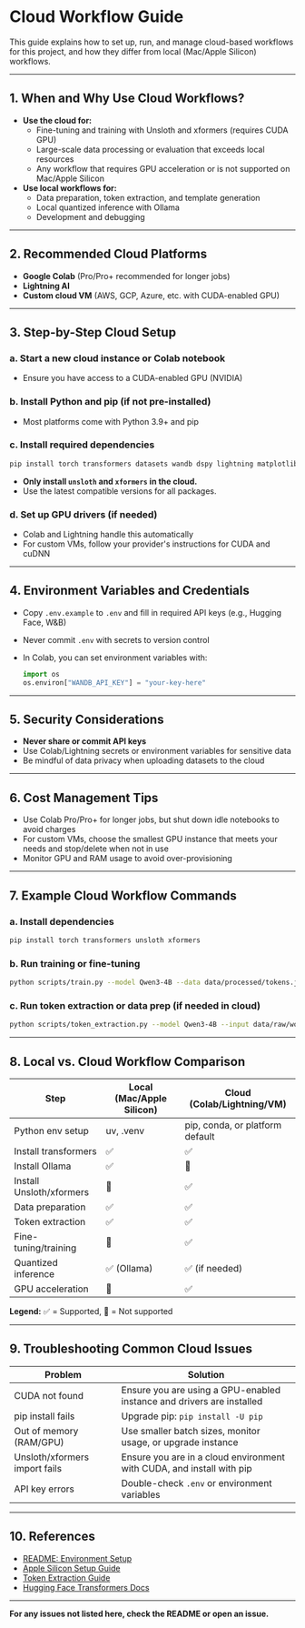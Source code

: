 # Cloud Workflow Guide

This guide explains how to set up, run, and manage cloud-based workflows for this project, and how they differ from local (Mac/Apple Silicon) workflows.

---

## 1. When and Why Use Cloud Workflows?

- **Use the cloud for:**
  - Fine-tuning and training with Unsloth and xformers (requires CUDA GPU)
  - Large-scale data processing or evaluation that exceeds local resources
  - Any workflow that requires GPU acceleration or is not supported on Mac/Apple Silicon
- **Use local workflows for:**
  - Data preparation, token extraction, and template generation
  - Local quantized inference with Ollama
  - Development and debugging

---

## 2. Recommended Cloud Platforms

- **Google Colab** (Pro/Pro+ recommended for longer jobs)
- **Lightning AI**
- **Custom cloud VM** (AWS, GCP, Azure, etc. with CUDA-enabled GPU)

---

## 3. Step-by-Step Cloud Setup

### a. Start a new cloud instance or Colab notebook

- Ensure you have access to a CUDA-enabled GPU (NVIDIA)

### b. Install Python and pip (if not pre-installed)

- Most platforms come with Python 3.9+ and pip

### c. Install required dependencies

```sh
pip install torch transformers datasets wandb dspy lightning matplotlib seaborn pandas jupyter notebook ipywidgets unsloth xformers
```

- **Only install `unsloth` and `xformers` in the cloud.**
- Use the latest compatible versions for all packages.

### d. Set up GPU drivers (if needed)

- Colab and Lightning handle this automatically
- For custom VMs, follow your provider's instructions for CUDA and cuDNN

---

## 4. Environment Variables and Credentials

- Copy `.env.example` to `.env` and fill in required API keys (e.g., Hugging Face, W&B)
- Never commit `.env` with secrets to version control
- In Colab, you can set environment variables with:

  ```python
  import os
  os.environ["WANDB_API_KEY"] = "your-key-here"
  ```

---

## 5. Security Considerations

- **Never share or commit API keys**
- Use Colab/Lightning secrets or environment variables for sensitive data
- Be mindful of data privacy when uploading datasets to the cloud

---

## 6. Cost Management Tips

- Use Colab Pro/Pro+ for longer jobs, but shut down idle notebooks to avoid charges
- For custom VMs, choose the smallest GPU instance that meets your needs and stop/delete when not in use
- Monitor GPU and RAM usage to avoid over-provisioning

---

## 7. Example Cloud Workflow Commands

### a. Install dependencies

```sh
pip install torch transformers unsloth xformers
```

### b. Run training or fine-tuning

```sh
python scripts/train.py --model Qwen3-4B --data data/processed/tokens.json --output results/model/
```

### c. Run token extraction or data prep (if needed in cloud)

```sh
python scripts/token_extraction.py --model Qwen3-4B --input data/raw/words.txt --output data/processed/tokens.json
```

---

## 8. Local vs. Cloud Workflow Comparison

| Step                        | Local (Mac/Apple Silicon)         | Cloud (Colab/Lightning/VM)         |
|-----------------------------|-----------------------------------|------------------------------------|
| Python env setup            | uv, .venv                         | pip, conda, or platform default    |
| Install transformers        | ✅                                 | ✅                                 |
| Install Ollama              | ✅                                 | 🚫                                 |
| Install Unsloth/xformers    | 🚫                                 | ✅                                 |
| Data preparation            | ✅                                 | ✅                                 |
| Token extraction            | ✅                                 | ✅                                 |
| Fine-tuning/training        | 🚫                                 | ✅                                 |
| Quantized inference         | ✅ (Ollama)                        | ✅ (if needed)                     |
| GPU acceleration            | 🚫                                 | ✅                                 |

**Legend:** ✅ = Supported, 🚫 = Not supported

---

## 9. Troubleshooting Common Cloud Issues

| Problem | Solution |
|---------|----------|
| CUDA not found | Ensure you are using a GPU-enabled instance and drivers are installed |
| pip install fails | Upgrade pip: `pip install -U pip` |
| Out of memory (RAM/GPU) | Use smaller batch sizes, monitor usage, or upgrade instance |
| Unsloth/xformers import fails | Ensure you are in a cloud environment with CUDA, and install with pip |
| API key errors | Double-check `.env` or environment variables |

---

## 10. References

- [README: Environment Setup](../README.md#cloud-workflow-google-colab-lightning-etc)
- [Apple Silicon Setup Guide](apple_silicon_setup.md)
- [Token Extraction Guide](token_extraction.md)
- [Hugging Face Transformers Docs](https://huggingface.co/docs/transformers/en/index)

---

**For any issues not listed here, check the README or open an issue.**

